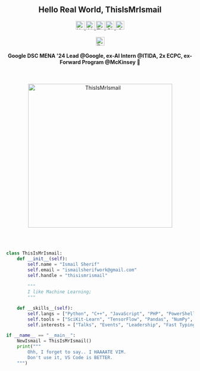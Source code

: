 <meta http-equiv="Cache-Control" content="no-cache, no-store, must-revalidate">
<meta http-equiv="Pragma" content="no-cache">
<meta http-equiv="Expires" content="0">

<div align="center">
    <h2>Hello Real World, ThisIsMrIsmail</h2>
</div>

<div align="center">
    <a href="https://youtube.com/@ThisIsMrIsmail" target="_blank">
        <img src="https://img.shields.io/static/v1?message=Youtube&logo=youtube&label=&color=FF0000&logoColor=white&labelColor=&flat"
            height="23" alt="YouTube">
    </a>
    <a href="https://linkedin.com/in/ThisIsMrIsmail" target="_blank">
        <img src="https://img.shields.io/static/v1?message=LinkedIn&logo=linkedin&label=&color=0077B5&logoColor=white&flat"
            height="23" alt="LinkedIn">
    </a>
    <a href="https://github.com/ThisIsMrIsmail" target="_blank">
        <img src="https://komarev.com/ghpvc/?username=ThisIsMrIsmail&label=Profile%20Views&color=blueviolet&flat"
            height="23" alt="ThisIsMrIsmail">
    </a>
    <a href="https://discord.com/users/ThisIsMrIsmail#0476" target="_blank">
        <img src="https://img.shields.io/static/v1?message=Discord&logo=discord&label=&color=7289DA&logoColor=white&labelColor=&flat"
            height="23" alt="Discord">
    </a>
    <a href="mailto:ismailsherifwork@gmail.com" target="_blank">
        <img src="https://img.shields.io/static/v1?message=Gmail&logo=gmail&label=&color=D14836&logoColor=white&labelColor=&flat"
            height="23" alt="Gmail">
    </a>
    <br><br>
    <a href="https://wakatime.com/@da667081-e299-4c08-85ff-0eb8e72377a3" target="_blank" rel="noreferrer">
        <img src="https://wakatime.com/badge/user/da667081-e299-4c08-85ff-0eb8e72377a3.svg"
            alt="Total time coded since May 8 2023" height="23" alt="WakaTime">
    </a>
    <br>
    <h4>Google DSC MENA '24 Lead @Google, ex-AI Intern @ITIDA, 2x ECPC, ex-Forward Program @McKinsey 🚀</h4>
    <br>
    <a href="https://github.com/ThisIsMrIsmail/" target="_blank" rel="noreferrer">
        <p> <img width="387" src="https://github-readme-stats.vercel.app/api?username=ThisIsMrIsmail&show_icons=true&theme=dark"
            alt="ThisIsMrIsmail"> </p>
    </a>
    <br><br>
</div>

```python
class ThisIsMrIsmail:
    def __init__(self):
        self.name = "Ismail Sherif"
        self.email = "ismailsherifwork@gmail.com"
        self.handle = "thisismrismail"
        
        """
        I like Machine Learning;
        """

    def __skills__(self):
        self.langs = ["Python", "C++", "JavaScript", "PHP", "PowerShell", "Bash"]
        self.tools = ["SciKit-Learn", "TensorFlow", "Pandas", "NumPy", "OpenCV"]
        self.interests = ["Talks", "Events", "Leadership", "Fast Typing (95wpm)"]

if __name__ == "__main__":
    NewIsmail = ThisIsMrIsmail()
    print("""
        Ohh, I forget to say.. I HAAAATE VIM.
        Don't use it, VS Code is BETTER.
    """)
```


<!-- <p>
    <a target="_blank" href="https://www.w3schools.com/cpp/"> <img src="https://skillicons.dev/icons?i=cpp" alt="CPP" width="50" height="50"> </a>
    <a target="_blank" href="https://www.python.org"> <img src="https://skillicons.dev/icons?i=py" alt="Python" width="50" height="50"> </a>
    <a target="_blank" href="https://www.tensorflow.org/"> <img src="https://skillicons.dev/icons?i=tensorflow" alt="Tensorflow" width="50" height="50"> </a>
    <a target="_blank" href="https://flask.palletsprojects.com/"> <img src="https://skillicons.dev/icons?i=flask" alt="Flask" width="50" height="50"> </a>
    <a target="_blank" href="https://www.linux.org/"> <img src="https://skillicons.dev/icons?i=linux" alt="Linux" width="50" height="50"> </a>
    <a target="_blank" href="https://www.php.net"> <img src="https://skillicons.dev/icons?i=php" alt="PHP" width="50" height="50"> </a>
    <a target="_blank" href="https://developer.mozilla.org/en-US/docs/Web/JavaScript"> <img src="https://skillicons.dev/icons?i=js" alt="JavaScript" width="50" height="50"> </a>
    <a target="_blank" href="https://nodejs.org"> <img src="https://skillicons.dev/icons?i=nodejs" alt="NodeJS" width="50" height="50"> </a>
    <a target="_blank" href="https://expressjs.com"> <img src="https://skillicons.dev/icons?i=express" alt="ExpressJS" width="50" height="50"> </a>
    <a target="_blank" href="https://git-scm.com/"> <img src="https://skillicons.dev/icons?i=git" alt="Git" width="50" height="50"> </a>
    <a target="_blank" href="https://learn.microsoft.com/en-us/powershell/"> <img src="https://skillicons.dev/icons?i=powershell" alt="Powershell" width="50" height="50"> </a>
    <a target="_blank" href="https://www.mysql.com/"> <img src="https://skillicons.dev/icons?i=mysql" alt="MySQL" width="50" height="50"> </a>
    <a target="_blank" href="https://getbootstrap.com"> <img src="https://skillicons.dev/icons?i=bootstrap" alt="Bootstrap" width="50" height="50"> </a>
    <a target="_blank" href="https://www.w3schools.com/css/"> <img src="https://skillicons.dev/icons?i=css" alt="CSS" width="50" height="50"> </a>
    <a target="_blank" href="https://www.w3.org/html/"> <img src="https://skillicons.dev/icons?i=html" alt="HTML" width="50" height="50"> </a>
</p> -->


<!-- <table>
    <tr>
        <td style="margin: none">
            <a href="https://github.com/ThisIsMrIsmail/TTT" target="_blank" rel="noreferrer">
                <p> <img width="394" src="https://github-readme-stats.vercel.app/api/pin/?username=ThisIsMrIsmail&repo=Triple-T-Academy&theme=dark"
                alt="ThisIsMrIsmail"> </p>
            </a>
            <a href="https://wakatime.com/@ThisIsMrIsmail" target="_blank" rel="noreferrer">
                <p> <img width="394" src="https://github-readme-stats.vercel.app/api/wakatime?username=thisismrismail&theme=dark"
                alt="ThisIsMrIsmail"> </p>
            </a>
        </td>
        <td style="margin: none">
            <a href="https://github.com/ThisIsMrIsmail/" target="_blank" rel="noreferrer">
                <p> <img width="387" src="https://github-readme-stats.vercel.app/api?username=ThisIsMrIsmail&show_icons=true&theme=dark"
                alt="ThisIsMrIsmail"> </p>
            </a>
            <a href="https://github.com/ThisIsMrIsmail?tab=repositories" target="_blank" rel="noreferrer">
                <p> <img width="387" src="https://github-readme-stats.vercel.app/api/top-langs?username=ThisIsMrIsmail&show_icons=true&locale=en&layout=compact&theme=dark"
                alt="ThisIsMrIsmail"> </p>
            </a>
            <a href="https://github.com/ThisIsMrIsmail/" target="_blank" rel="noreferrer">
                <p> <img width="387" src="https://github-readme-streak-stats.herokuapp.com/?user=ThisIsMrIsmail&theme=dark"
                alt="ThisIsMrIsmail"> </p>
            </a>
        </td>
    </tr>
</table> -->